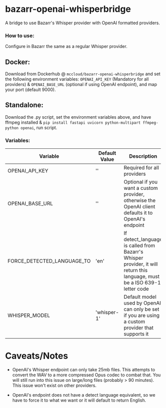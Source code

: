 # bazarr-openai-whisperbridge
A bridge to use Bazarr's Whisper provider with OpenAI formatted providers.

### How to use:
Configure in Bazarr the same as a regular Whisper provider.
## Docker: 
Download from Dockerhub @ `mccloud/bazarr-openai-whisperbridge` and set the following environment variables: `OPENAI_API_KEY` (Mandatory for all providers) & `OPENAI_BASE_URL` (optional if using OpenAI endpoint), and map your port (default 9000).
## Standalone:
Download the .py script, set the environment variables above, and have ffmpeg installed & `pip install fastapi uvicorn python-multipart ffmpeg-python openai`, run script.

### Variables:

| Variable              | Default Value | Description                                                                                                                                                                              |
|-----------------------|---------------|------------------------------------------------------------------------------------------------------------------------------------------------------------------------------------------|
| OPENAI_API_KEY         | ''        | Required for all providers |
| OPENAI_BASE_URL | '' | Optional if you want a custom provider, otherwise the OpenAI client defaults it to OpenAI's endpoint |
| FORCE_DETECTED_LANGUAGE_TO | 'en' | If detect_language is called from Bazarr's Whisper provider, it will return this language, must be a ISO 639-1 letter code |
| WHISPER_MODEL | 'whisper-1' | Default model used by OpenAI, can only be set if you are using a custom provider that supports it |

# Caveats/Notes
* OpenAI's Whisper endpoint can only take 25mb files.  This attempts to convert the WAV to a more compressed Opus codec to combat that.  You will still run into this issue on large/long files (probably > 90 minutes).  This issue won't exist on other providers.

* OpenAI's endpoint does not have a detect language equivalent, so we have to force it to what we want or it will default to return English.
